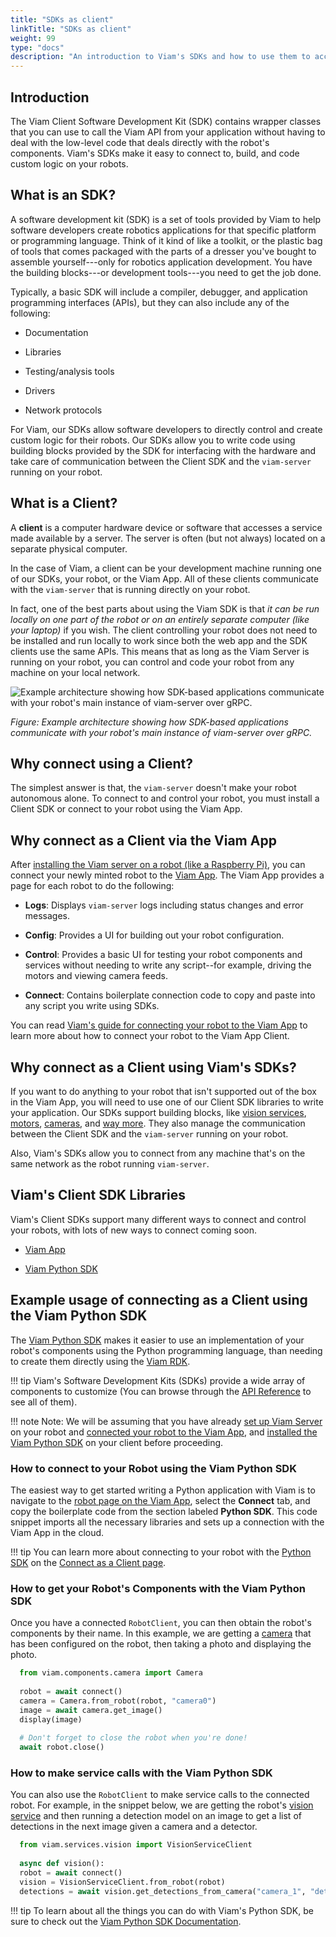 ```yaml
---
title: "SDKs as client"
linkTitle: "SDKs as client"
weight: 99
type: "docs"
description: "An introduction to Viam's SDKs and how to use them to access and control your robot."
---
```


## Introduction

The Viam Client Software Development Kit (SDK) contains wrapper classes that you can use to call the Viam API from your application without having to deal with the low-level code that deals directly with the robot's components. Viam's SDKs make it easy to connect to, build, and code custom logic on your robots.

## What is an SDK?

A software development kit (SDK) is a set of tools provided by Viam to help software developers create robotics applications for that specific platform or programming language. Think of it kind of like a toolkit, or the plastic bag of tools that comes packaged with the parts of a dresser you've bought to assemble yourself---only for robotics application development. You have the building blocks---or development tools---you need to get the job done.

Typically, a basic SDK will include a compiler, debugger, and application programming interfaces (APIs), but they can also include any of the following:

-   Documentation

-   Libraries

-   Testing/analysis tools

-   Drivers

-   Network protocols

For Viam, our SDKs allow software developers to directly control and create custom logic for their robots. Our SDKs allow you to write code using building blocks provided by the SDK for interfacing with the hardware and take care of communication between the Client SDK and the `viam-server` running on your robot.

## What is a Client?

A **client** is a computer hardware device or software that accesses a service made available by a server. The server is often (but not always) located on a separate physical computer.

In the case of Viam, a client can be your development machine running one of our SDKs, your robot, or the Viam App. All of these clients communicate with the `viam-server` that is running directly on your robot.

In fact, one of the best parts about using the Viam SDK is that *it can be run locally on one part of the robot or on an entirely separate computer (like your laptop)* if you wish. The client controlling your robot does not need to be installed and run locally to work since both the web app and the SDK clients use the same APIs. This means that as long as the Viam Server is running on your robot, you can control and code your robot from any machine on your local network.

![Example architecture showing how SDK-based applications communicate with your robot's main instance of viam-server over gRPC.](../img/using-our-SDKs-as-a-client-application/viam-high-level-overview-diagram-01.png)

*Figure: Example architecture showing how SDK-based applications communicate with your robot's main instance of viam-server over gRPC.*

## Why connect using a Client?

The simplest answer is that, the `viam-server` doesn't make your robot autonomous alone. To connect to and control your robot, you must install a Client SDK or connect to your robot using the Viam App.

## Why connect as a Client via the Viam App

After [installing the Viam server on a robot (like a Raspberry Pi)](https://docs.viam.com/docs/getting-started/installation/#installing-viam-server), you can connect your newly minted robot to the [Viam App](https://app.viam.com). The Viam App provides a page for each robot to do the following:

-   **Logs**: Displays `viam-server` logs including status changes and error messages.

-   **Config**: Provides a UI for building out your robot configuration.

-   **Control**: Provides a basic UI for testing your robot components and services without needing to write any script--for example, driving the motors and viewing camera feeds.

-   **Connect**: Contains boilerplate connection code to copy and paste into any script you write using SDKs.

You can read [Viam's guide for connecting your robot to the Viam App](https://docs.viam.com/getting-started/installation/#adding-your-pi-on-the-viam-app-httpsappviamcom) to learn more about how to connect your robot to the Viam App Client.

## Why connect as a Client using Viam's SDKs?

If you want to do anything to your robot that isn't supported out of the box in the Viam App, you will need to use one of our Client SDK libraries to write your application. Our SDKs support building blocks, like [vision services](https://docs.viam.com/docs/services/vision/), [motors](https://docs.viam.com/docs/components/motor/), [cameras](https://docs.viam.com/docs/components/camera/), and [way more](https://docs.viam.com). They also manage the communication between the Client SDK and the `viam-server` running on your robot.

Also, Viam's SDKs allow you to connect from any machine that's on the same network as the robot running `viam-server`.

## Viam's Client SDK Libraries

Viam's Client SDKs support many different ways to connect and control your robots, with lots of new ways to connect coming soon.

-   [Viam App](https://app.viam.com/)

-   [Viam Python SDK](https://python.viam.dev)

## Example usage of connecting as a Client using the Viam Python SDK

The [Viam Python SDK](https://python.viam.dev) makes it easier to use an implementation of your robot's components using the Python programming language, than needing to create them directly using the [Viam RDK](https://docs.viam.com/docs/product-overviews/RDK/).

!!! tip
     Viam's Software Development Kits (SDKs) provide a wide array of components to customize (You can browse through the [API Reference](https://python.viam.dev/autoapi/viam/components/index.html) to see all of them).

!!! note
    Note: We will be assuming that you have already [set up Viam Server](https://docs.viam.com/getting-started/installation/#installing-viam-server) on your robot and [connected your robot to the Viam App](https://docs.viam.com/getting-started/installation/#adding-your-pi-on-the-viam-app-httpsappviamcom), and [installed the Viam Python SDK](https://python.viam.dev/index.html) on your client before proceeding.

### How to connect to your Robot using the Viam Python SDK

The easiest way to get started writing a Python application with Viam is to navigate to the [robot page on the Viam App](https://app.viam.com/robots), select the **Connect** tab, and copy the boilerplate code from the section labeled **Python SDK**. This code snippet imports all the necessary libraries and sets up a connection with the Viam App in the cloud.

!!! tip
    You can learn more about connecting to your robot with the [Python SDK](https://python.viam.dev) on the [Connect as a Client page](https://python.viam.dev/examples/example.html#connect-as-a-client).

### How to get your Robot's Components with the Viam Python SDK

Once you have a connected `RobotClient`, you can then obtain the robot's components by their name. In this example, we are getting a [camera](https://python.viam.dev/autoapi/viam/components/camera/index.html?highlight=camera#module-viam.components.camera) that has been configured on the robot, then taking a photo and displaying the photo.

```python
  from viam.components.camera import Camera
  
  robot = await connect()
  camera = Camera.from_robot(robot, "camera0")
  image = await camera.get_image()
  display(image)
  
  # Don't forget to close the robot when you're done!
  await robot.close()
```

### How to make service calls with the Viam Python SDK

You can also use the `RobotClient` to make service calls to the connected robot. For example, in the snippet below, we are getting the robot's [vision service](https://python.viam.dev/autoapi/viam/services/vision/index.html?highlight=vision#module-viam.services.vision) and then running a detection model on an image to get a list of detections in the next image given a camera and a detector.

```python
  from viam.services.vision import VisionServiceClient
  
  async def vision():
  robot = await connect()
  vision = VisionServiceClient.from_robot(robot)
  detections = await vision.get_detections_from_camera("camera_1", "detector_1")
```

!!! tip
    To learn about all the things you can do with Viam's Python SDK, be sure to check out the [Viam Python SDK Documentation](https://python.viam.dev/index.html).
